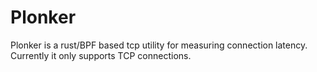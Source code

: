 # Plonker

Plonker is a rust/BPF based tcp utility for measuring connection latency.  Currently it only supports TCP connections.
